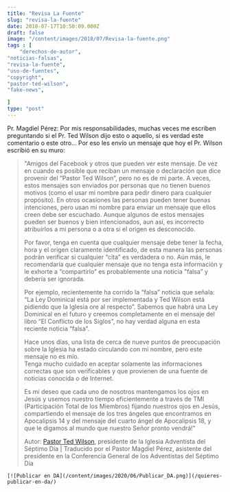 ```yaml
---
title: "Revisa La Fuente"
slug: "revisa-la-fuente"
date: 2018-07-17T10:50:09.000Z
draft: false
image: "/content/images/2018/07/Revisa-la-fuente.png"
tags : [
    "derechos-de-autor",
"noticias-falsas",
"revisa-la-fuente",
"uso-de-fuentes",
"copyright",
"pastor-ted-wilson",
"fake-news",

]
type: "post"
---
```


   Pr. Magdiel Pérez: Por mis responsabilidades, muchas veces me escriben preguntando si el Pr. Ted Wilson dijo esto o aquello, si es verdad este comentario o este otro... Por eso les envío un mensaje que hoy el Pr. Wilson escribió en su muro:

 
>  "Amigos del Facebook y otros que pueden ver este mensaje. De vez en cuando es posible que reciban un mensaje o declaración que dice provenir del “Pastor Ted Wilson”, pero no es de mi parte. A veces, estos mensajes son enviados por personas que no tienen buenos motivos (como el usar mi nombre para pedir dinero para cualquier propósito). En otros ocasiones las personas pueden tener buenas intenciones, pero usan mi nombre para enviar un mensaje que ellos creen debe ser escuchado. Aunque algunos de estos mensajes pueden ser buenos y bien intencionados, aun así, es incorrecto atribuirlos a mi persona o a otra si el origen es desconocido.
> 
>   
>  Por favor, tenga en cuenta que cualquier mensaje debe tener la fecha, hora y el origen claramente identificado, de esta manera las personas podrán verificar si cualquier “cita” es verdadera o no. Aún más, le recomendaría que cualquier mensaje que no tenga esta información y le exhorte a “compartirlo” es probablemente una noticia "falsa” y debería ser ignorada.
> 
>   
>  Por ejemplo, recientemente ha corrido la “falsa” noticia que señala: “La Ley Dominical está por ser implementada y Ted Wilson está pidiendo que la Iglesia ore al respecto”. Sabemos que habrá una Ley Dominical en el futuro y creemos completamente en el mensaje del libro “El Conflicto de los Siglos”, no hay verdad alguna en esta reciente noticia “falsa”.
> 
>   
>  Hace unos días, una lista de cerca de nueve puntos de preocupación sobre la Iglesia ha estado circulando con mi nombre, pero este mensaje no es mío.  
>  Tenga mucho cuidado en aceptar solamente las informaciones correctas que son verificables y que provienen de una fuente de noticias conocida o de Internet.
> 
>   
>  Es mi deseo que cada uno de nosotros mantengamos los ojos en Jesús y usemos nuestro tiempo eficientemente a través de TMI (Participación Total de los Miembros) fijando nuestros ojos en Jesús, compartiendo el mensaje de los tres ángeles que encontramos en Apocalipsis 14 y del mensaje del cuarto ángel de Apocalipsis 18, y que le digamos al mundo que nuestro Señor pronto vendrá!"
> 
>   Autor: [Pastor Ted Wilson](https://www.facebook.com/PastorTedWilson/photos/a.893482760707617.1073741827.221442104578356/1301019613287261/?type=3&theater), presidente de la Iglesia Adventista del Séptimo Día | Traducido por el Pastor Magdiel Pérez, asistente del presidente en la Conferencia General de los Adventistas del Séptimo Día

    [![Publicar en DA](/content/images/2020/06/Publicar_DA.png)](/quieres-publicar-en-da/) 